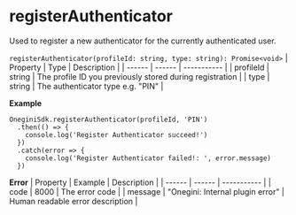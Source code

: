 # registerAuthenticator

Used to register a new authenticator for the currently authenticated user.

`registerAuthenticator(profileId: string, type: string): Promise<void>`
| Property | Type | Description |
| ------ | ------ | ----------- |
| profileId   | string   | The profile ID you previously stored during registration |
| type   | string   | The authenticator type e.g. "PIN" |

**Example**
```
OneginiSdk.registerAuthenticator(profileId, 'PIN')
  .then(() => {
    console.log('Register Authenticator succeed!')
  })
  .catch(error => {
    console.log('Register Authenticator failed!: ', error.message)
  })
```


**Error**
| Property | Example | Description |
| ------ | ------ |  ----------- |
| code   | 8000   | The error code |
| message   | "Onegini: Internal plugin error"   | Human readable error description |

